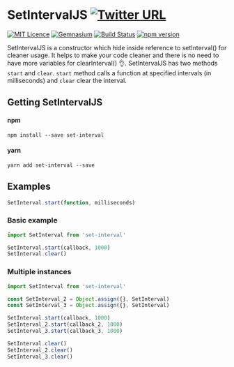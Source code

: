 # SetIntervalJS [![Twitter URL](https://img.shields.io/twitter/url/http/shields.io.svg?style=social)](https://twitter.com/intent/tweet?hashtags=javascript&original_referer=https%3A%2F%2Fpublish.twitter.com%2F&ref_src=twsrc%5Etfw&text=No%20more%20variable%20needed%20for%20clearInterval()%20%F0%9F%91%8C%F0%9F%98%80&tw_p=tweetbutton&url=https%3A%2F%2Fwww.npmjs.com%2Fpackage%2Fset-interval&via=shystrukk) #
[![MIT Licence](https://badges.frapsoft.com/os/mit/mit.svg?v=103)](https://opensource.org/licenses/mit-license.php) [![Gemnasium](https://img.shields.io/gemnasium/mathiasbynens/he.svg)](https://github.com/shystruk/SetIntervalJS) [![Build Status](https://travis-ci.org/shystruk/SetIntervalJS.svg?branch=master)](https://travis-ci.org/shystruk/SetIntervalJS) [![npm version](https://badge.fury.io/js/set-interval.svg)](https://badge.fury.io/js/set-interval)

SetIntervalJS is a constructor which hide inside reference to setInterval() for cleaner usage. It helps to make your code cleaner and there is no need to have more variables for clearInterval() 👌. SetIntervalJS has two methods `start` and `clear`. `start` method calls a function at specified intervals (in milliseconds) and `clear` clear the interval.

## Getting SetIntervalJS ##
#### npm
`npm install --save set-interval`

#### yarn
`yarn add set-interval --save`

## Examples ##
```javascript
SetInterval.start(function, milliseconds)
```

### Basic example ###
```javascript
import SetInterval from 'set-interval'

SetInterval.start(callback, 1000)
SetInterval.clear()
```

### Multiple instances ###
```javascript
import SetInterval from 'set-interval'

const SetInterval_2 = Object.assign({}, SetInterval)
const SetInterval_3 = Object.assign({}, SetInterval)

SetInterval.start(callback, 1000)
SetInterval_2.start(callback_2, 1000)
SetInterval_3.start(callback_3, 1000)

SetInterval.clear()
SetInterval_2.clear()
SetInterval_3.clear()
```
